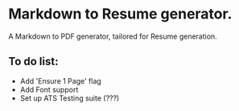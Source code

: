 # Markdown to Resume generator.
A Markdown to PDF generator, tailored for Resume generation.


## To do list:
- Add 'Ensure 1 Page' flag
- Add Font support
- Set up ATS Testing suite (???)
